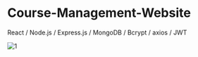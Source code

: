 # Course-Management-Website
 React / Node.js / Express.js / MongoDB / Bcrypt / axios / JWT

![1](https://github.com/ziynnyiy/Course-Management-Website/assets/130062212/04e89d5a-a686-4a67-b7c5-8b360ef45840)
